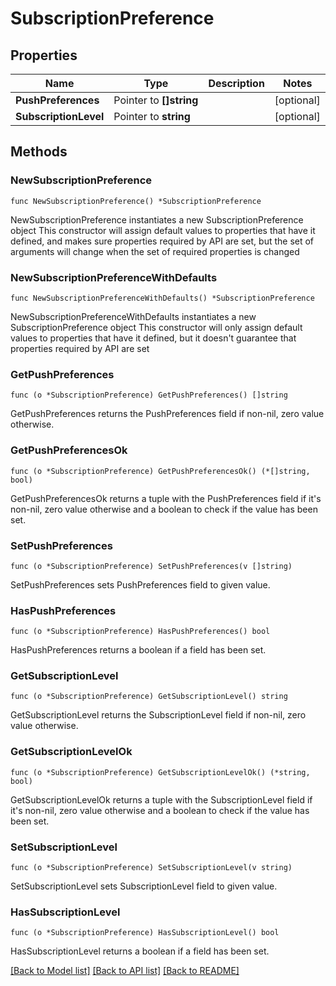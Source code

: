 # SubscriptionPreference

## Properties

Name | Type | Description | Notes
------------ | ------------- | ------------- | -------------
**PushPreferences** | Pointer to **[]string** |  | [optional] 
**SubscriptionLevel** | Pointer to **string** |  | [optional] 

## Methods

### NewSubscriptionPreference

`func NewSubscriptionPreference() *SubscriptionPreference`

NewSubscriptionPreference instantiates a new SubscriptionPreference object
This constructor will assign default values to properties that have it defined,
and makes sure properties required by API are set, but the set of arguments
will change when the set of required properties is changed

### NewSubscriptionPreferenceWithDefaults

`func NewSubscriptionPreferenceWithDefaults() *SubscriptionPreference`

NewSubscriptionPreferenceWithDefaults instantiates a new SubscriptionPreference object
This constructor will only assign default values to properties that have it defined,
but it doesn't guarantee that properties required by API are set

### GetPushPreferences

`func (o *SubscriptionPreference) GetPushPreferences() []string`

GetPushPreferences returns the PushPreferences field if non-nil, zero value otherwise.

### GetPushPreferencesOk

`func (o *SubscriptionPreference) GetPushPreferencesOk() (*[]string, bool)`

GetPushPreferencesOk returns a tuple with the PushPreferences field if it's non-nil, zero value otherwise
and a boolean to check if the value has been set.

### SetPushPreferences

`func (o *SubscriptionPreference) SetPushPreferences(v []string)`

SetPushPreferences sets PushPreferences field to given value.

### HasPushPreferences

`func (o *SubscriptionPreference) HasPushPreferences() bool`

HasPushPreferences returns a boolean if a field has been set.

### GetSubscriptionLevel

`func (o *SubscriptionPreference) GetSubscriptionLevel() string`

GetSubscriptionLevel returns the SubscriptionLevel field if non-nil, zero value otherwise.

### GetSubscriptionLevelOk

`func (o *SubscriptionPreference) GetSubscriptionLevelOk() (*string, bool)`

GetSubscriptionLevelOk returns a tuple with the SubscriptionLevel field if it's non-nil, zero value otherwise
and a boolean to check if the value has been set.

### SetSubscriptionLevel

`func (o *SubscriptionPreference) SetSubscriptionLevel(v string)`

SetSubscriptionLevel sets SubscriptionLevel field to given value.

### HasSubscriptionLevel

`func (o *SubscriptionPreference) HasSubscriptionLevel() bool`

HasSubscriptionLevel returns a boolean if a field has been set.


[[Back to Model list]](../README.md#documentation-for-models) [[Back to API list]](../README.md#documentation-for-api-endpoints) [[Back to README]](../README.md)



